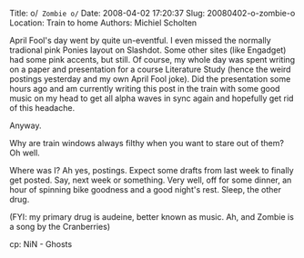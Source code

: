 Title: o/` Zombie o/`
Date: 2008-04-02 17:20:37
Slug: 20080402-o-zombie-o
Location: Train to home
Authors: Michiel Scholten

<p>April Fool's day went by quite un-eventful. I even missed the normally tradional pink Ponies layout on Slashdot. Some other sites (like Engadget) had some pink accents, but still. Of course, my whole day was spent writing on a paper and presentation for a course Literature Study (hence the weird postings yesterday and my own April Fool joke). Did the presentation some hours ago and am currently writing this post in the train with some good music on my head to get all alpha waves in sync again and hopefully get rid of this headache.</p>

<p>Anyway.</p>

<p>Why are train windows always filthy when you want to stare out of them? Oh well.</p>

<p>Where was I? Ah yes, postings. Expect some drafts from last week to finally get posted. Say, next week or something. Very well, off for some dinner, an hour of spinning bike goodness and a good night's rest. Sleep, the other drug.</p>

<p>(FYI: my primary drug is audeine, better known as music. Ah, and Zombie is a song by the Cranberries)</p>

<p>cp: NiN - Ghosts</p>
